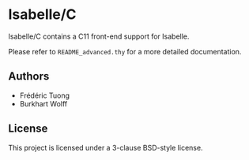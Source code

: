 # Isabelle/C

Isabelle/C contains a C11 front-end support for Isabelle.

Please refer to ``README_advanced.thy`` for a more detailed documentation.

## Authors
* Frédéric Tuong
* Burkhart Wolff

## License
This project is licensed under a 3-clause BSD-style license.
